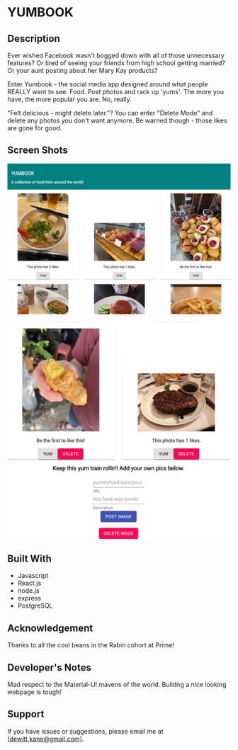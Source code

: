 # YUMBOOK
## Description

Ever wished Facebook wasn't bogged down with all of those unnecessary features? Or tired of seeing your friends from high school getting married?  Or your aunt posting about her Mary Kay products?  

Enter Yumbook - the social media app designed around what people REALLY want to see.  Food.  Post photos and rack up 'yums'.  The more you have, the more popular you are.  No, really.

"Felt delicious - might delete later."? You can enter "Delete Mode" and delete any photos you don't want anymore.  Be warned though - those likes are gone for good.

## Screen Shots

![Yumbook Screenshot One](readme-images/imageOne.png)

![Yumbook Screenshot Two](readme-images/imageTwo.png)

## Built With

- Javascript
- React.js
- node.js
- express
- PostgreSQL

## Acknowledgement

Thanks to all the cool beans in the Rabin cohort at Prime!

## Developer's Notes

Mad respect to the Material-UI mavens of the world.  Buildng a nice looking webpage is tough!

## Support

If you have issues or suggestions, please email me at [dewitt.kane@gmail.com].
